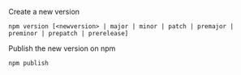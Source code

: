 Create a new version

```
npm version [<newversion> | major | minor | patch | premajor | preminor | prepatch | prerelease]
```

Publish the new version on npm

```
npm publish
```
